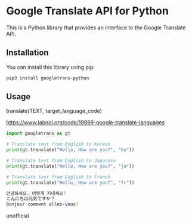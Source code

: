 # Google Translate API for Python

This is a Python library that provides an interface to the Google Translate API.

## Installation

You can install this library using pip:

```bash
pip3 install googletrans-python
```

## Usage
translate(TEXT, target_language_code)

https://www.labnol.org/code/19899-google-translate-languages

```python
import googletrans as gt

# Translate text from English to Korean
print(gt.translate("Hello, How are you?", "ko"))

# Translate text from English to Japanese
print(gt.translate("Hello, How are you?", "ja"))

# Translate text from English to French
print(gt.translate("Hello, How are you?", "fr"))
```

```bash
안녕하세요. 어떻게 지내세요?
こんにちは元気ですか？
Bonjour comment allez-vous?
```
unofficial
